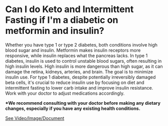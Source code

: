 # Can I do Keto and Intermittent Fasting if I'm a diabetic on metformin and insulin?

Whether you have type 1 or type 2 diabetes, both conditions involve high blood sugar and insulin. Metformin makes insulin receptors more responsive, while insulin replaces what the pancreas lacks. In type 1 diabetes, insulin is used to control unstable blood sugars, often resulting in high insulin levels. High insulin is more dangerous than high sugar, as it can damage the retina, kidneys, arteries, and brain. The goal is to minimize insulin use. For type 1 diabetes, despite potentially irreversibly damaged beta cells, it's crucial to reduce insulin use by focusing on diet and intermittent fasting to lower carb intake and improve insulin resistance. Work with your doctor to adjust medications accordingly.

**\*We recommend consulting with your doctor before making any dietary changes, especially if you have any existing health conditions.**

 [See Video/Image/Document](https://hls-player.drberg.com/asset?path=migrated-assets/can-i-do-keto-intermittent-fasting-if-i-am-a-diabetic-on-metformin-and-insulin-drberg)